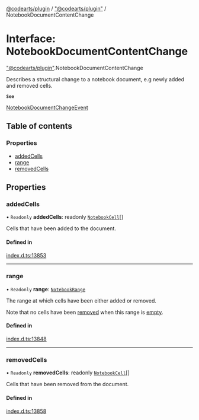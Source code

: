 [@codearts/plugin](../README.md) / ["@codearts/plugin"](../modules/_codearts_plugin_.md) / NotebookDocumentContentChange

# Interface: NotebookDocumentContentChange

["@codearts/plugin"](../modules/_codearts_plugin_.md).NotebookDocumentContentChange

Describes a structural change to a notebook document, e.g newly added and removed cells.

**`See`**

[NotebookDocumentChangeEvent](codearts_plugin_.NotebookDocumentChangeEvent.md)

## Table of contents

### Properties

- [addedCells](codearts_plugin_.NotebookDocumentContentChange.md#addedcells)
- [range](codearts_plugin_.NotebookDocumentContentChange.md#range)
- [removedCells](codearts_plugin_.NotebookDocumentContentChange.md#removedcells)

## Properties

### addedCells

• `Readonly` **addedCells**: readonly [`NotebookCell`](codearts_plugin_.NotebookCell.md)[]

Cells that have been added to the document.

#### Defined in

[index.d.ts:13853](https://github.com/huaweicloud/cloudide-plugin-api/blob/03b481c/index.d.ts#L13853)

___

### range

• `Readonly` **range**: [`NotebookRange`](../classes/codearts_plugin_.NotebookRange.md)

The range at which cells have been either added or removed.

Note that no cells have been [removed](codearts_plugin_.NotebookDocumentContentChange.md#removedcells)
when this range is [empty](../classes/codearts_plugin_.NotebookRange.md#isempty).

#### Defined in

[index.d.ts:13848](https://github.com/huaweicloud/cloudide-plugin-api/blob/03b481c/index.d.ts#L13848)

___

### removedCells

• `Readonly` **removedCells**: readonly [`NotebookCell`](codearts_plugin_.NotebookCell.md)[]

Cells that have been removed from the document.

#### Defined in

[index.d.ts:13858](https://github.com/huaweicloud/cloudide-plugin-api/blob/03b481c/index.d.ts#L13858)
